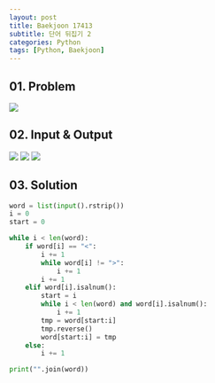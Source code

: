 ```yaml
---
layout: post
title: Baekjoon 17413
subtitle: 단어 뒤집기 2
categories: Python
tags: [Python, Baekjoon]
---
```


## 01. Problem

<img src="https://github.com/WoojinJeonkr/WoojinJeonkr.github.io/blob/main/assets/images/post_image/baekjoon/baekjoon_17413_problem.png?raw=true">

## 02. Input & Output

<img src="https://github.com/WoojinJeonkr/WoojinJeonkr.github.io/blob/main/assets/images/post_image/baekjoon/baekjoon_17413_input_output_1.png?raw=true">
<img src="https://github.com/WoojinJeonkr/WoojinJeonkr.github.io/blob/main/assets/images/post_image/baekjoon/baekjoon_17413_input_output_2.png?raw=true">
<img src="https://github.com/WoojinJeonkr/WoojinJeonkr.github.io/blob/main/assets/images/post_image/baekjoon/baekjoon_17413_input_output_3.png?raw=true">

## 03. Solution

```Python
word = list(input().rstrip())
i = 0
start = 0

while i < len(word):
    if word[i] == "<":
        i += 1
        while word[i] != ">":
            i += 1
        i += 1
    elif word[i].isalnum():
        start = i
        while i < len(word) and word[i].isalnum():
            i += 1
        tmp = word[start:i]
        tmp.reverse()
        word[start:i] = tmp
    else:
        i += 1

print("".join(word))
```
